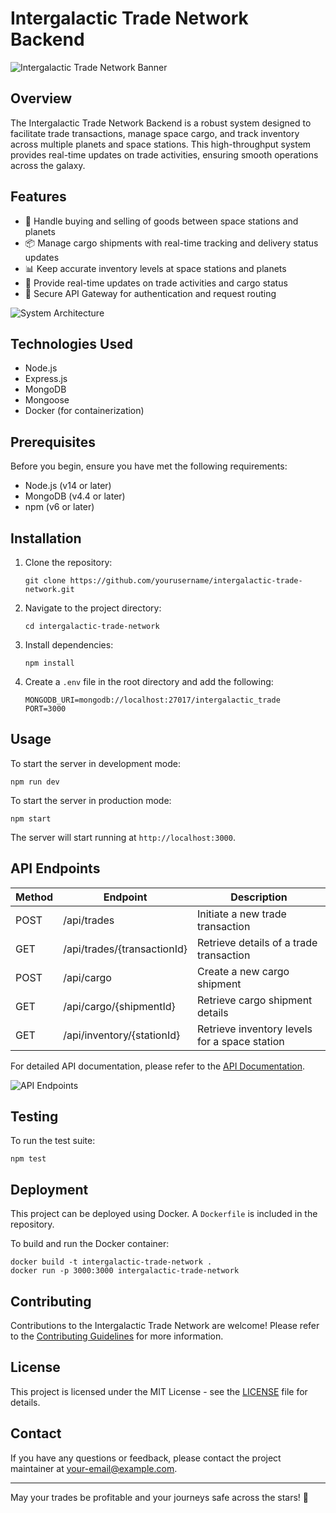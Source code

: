 # Intergalactic Trade Network Backend

![Intergalactic Trade Network Banner](https://via.placeholder.com/1200x300.png?text=Intergalactic+Trade+Network)

## Overview

The Intergalactic Trade Network Backend is a robust system designed to facilitate trade transactions, manage space cargo, and track inventory across multiple planets and space stations. This high-throughput system provides real-time updates on trade activities, ensuring smooth operations across the galaxy.

## Features

- 🚀 Handle buying and selling of goods between space stations and planets
- 📦 Manage cargo shipments with real-time tracking and delivery status updates
- 📊 Keep accurate inventory levels at space stations and planets
- 🔄 Provide real-time updates on trade activities and cargo status
- 🔐 Secure API Gateway for authentication and request routing

![System Architecture](https://via.placeholder.com/800x600.png?text=System+Architecture+Diagram)

## Technologies Used

- Node.js
- Express.js
- MongoDB
- Mongoose
- Docker (for containerization)

## Prerequisites

Before you begin, ensure you have met the following requirements:

- Node.js (v14 or later)
- MongoDB (v4.4 or later)
- npm (v6 or later)

## Installation

1. Clone the repository:
   ```
   git clone https://github.com/yourusername/intergalactic-trade-network.git
   ```

2. Navigate to the project directory:
   ```
   cd intergalactic-trade-network
   ```

3. Install dependencies:
   ```
   npm install
   ```

4. Create a `.env` file in the root directory and add the following:
   ```
   MONGODB_URI=mongodb://localhost:27017/intergalactic_trade
   PORT=3000
   ```

## Usage

To start the server in development mode:

```
npm run dev
```

To start the server in production mode:

```
npm start
```

The server will start running at `http://localhost:3000`.

## API Endpoints

| Method | Endpoint | Description |
|--------|----------|-------------|
| POST | /api/trades | Initiate a new trade transaction |
| GET | /api/trades/{transactionId} | Retrieve details of a trade transaction |
| POST | /api/cargo | Create a new cargo shipment |
| GET | /api/cargo/{shipmentId} | Retrieve cargo shipment details |
| GET | /api/inventory/{stationId} | Retrieve inventory levels for a space station |

For detailed API documentation, please refer to the [API Documentation](link-to-your-api-docs).

![API Endpoints](https://via.placeholder.com/600x400.png?text=API+Endpoints+Diagram)

## Testing

To run the test suite:

```
npm test
```

## Deployment

This project can be deployed using Docker. A `Dockerfile` is included in the repository.

To build and run the Docker container:

```
docker build -t intergalactic-trade-network .
docker run -p 3000:3000 intergalactic-trade-network
```

## Contributing

Contributions to the Intergalactic Trade Network are welcome! Please refer to the [Contributing Guidelines](CONTRIBUTING.md) for more information.

## License

This project is licensed under the MIT License - see the [LICENSE](LICENSE) file for details.

## Contact

If you have any questions or feedback, please contact the project maintainer at [your-email@example.com](mailto:devrishijain07@gmail.com).

---

May your trades be profitable and your journeys safe across the stars! 🌠
